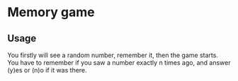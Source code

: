 # Memory game

## Usage
You firstly will see a random number, remember it, then the game starts.
You have to remember if you saw a number exactly n times ago, and answer (y)es or (n)o if it was there.
